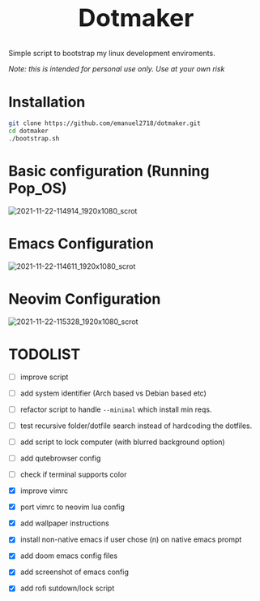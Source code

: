 <h1 align="center" style="font-size: 3rem;">
Dotmaker
</h1>

Simple script to bootstrap my linux development enviroments.

*Note: this is intended for personal use only. Use at your own risk*

# Installation

```sh
git clone https://github.com/emanuel2718/dotmaker.git
cd dotmaker
./bootstrap.sh
```

# Basic configuration (Running Pop_OS)

![2021-11-22-114914_1920x1080_scrot](https://user-images.githubusercontent.com/55965894/142892224-fff727cd-807a-42e0-82b2-75f2e6289eed.png)


# Emacs Configuration

![2021-11-22-114611_1920x1080_scrot](https://user-images.githubusercontent.com/55965894/142891871-0f7b18c2-9d2b-43a7-a64b-08d3a48132eb.png)


# Neovim Configuration

![2021-11-22-115328_1920x1080_scrot](https://user-images.githubusercontent.com/55965894/142892930-8eb060ee-25f9-408e-8eaf-61707ba4a54e.png)



# TODOLIST

- [ ] improve script
- [ ] add system identifier (Arch based vs Debian based etc)
- [ ] refactor script to handle `--minimal` which install min reqs.
- [ ] test recursive folder/dotfile search instead of hardcoding the dotfiles.
- [ ] add script to lock computer (with blurred background option)
- [ ] add qutebrowser config
- [ ] check if terminal supports color
- [x] improve vimrc
- [x] port vimrc to neovim lua config
- [x] add wallpaper instructions
- [x] install non-native emacs if user chose (n) on native emacs prompt
- [x] add doom emacs config files
- [x] add screenshot of emacs config
- [x] add rofi sutdown/lock script

